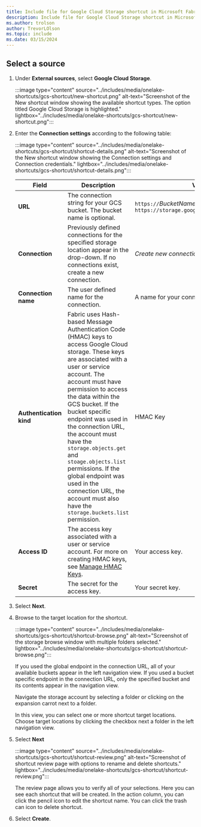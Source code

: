 ```yaml
---
title: Include file for Google Cloud Storage shortcut in Microsoft Fabric
description: Include file for Google Cloud Storage shortcut in Microsoft Fabric.
ms.author: trolson
author: TrevorLOlson
ms.topic: include
ms.date: 03/15/2024
---
```

## Select a source

1. Under **External sources**, select **Google Cloud Storage**.
    
    :::image type="content" source="../includes/media/onelake-shortcuts/gcs-shortcut/new-shortcut.png" alt-text="Screenshot of the New shortcut window showing the available shortcut types. The option titled Google Cloud Storage is highlighted." lightbox="../includes/media/onelake-shortcuts/gcs-shortcut/new-shortcut.png":::

1. Enter the **Connection settings** according to the following table:

    :::image type="content" source="../includes/media/onelake-shortcuts/gcs-shortcut/shortcut-details.png" alt-text="Screenshot of the New shortcut window showing the Connection settings and Connection credentials." lightbox="../includes/media/onelake-shortcuts/gcs-shortcut/shortcut-details.png":::

      |Field | Description| Value|
      |-----|-----| -----|
      | **URL**| The connection string for your GCS bucket. The bucket name is optional. | `https://`*BucketName*`.storage.googleapis.com` `https://storage.googleapis.com` |
      |**Connection** | Previously defined connections for the specified storage location appear in the drop-down. If no connections exist, create a new connection.| *Create new connection* |
      |**Connection name** | The user defined name for the connection.| A name for your connection.|
      |**Authentication kind**| Fabric uses Hash-based Message Authentication Code (HMAC) keys to access Google Cloud storage. These keys are associated with a user or service account. The account must have permission to access the data within the GCS bucket. If the bucket specific endpoint was used in the connection URL, the account must have the `storage.objects.get` and `stoage.objects.list` permissions. If the global endpoint was used in the connection URL, the account must also have the `storage.buckets.list` permission. | HMAC Key|
      |**Access ID**| The access key associated with a user or service account. For more on creating HMAC keys, see [Manage HMAC Keys](https://cloud.google.com/storage/docs/authentication/managing-hmackeys#create). | Your access key.|
      |**Secret**| The secret for the access key. | Your secret key.|

1. Select **Next**.
1. Browse to the target location for the shortcut.

    :::image type="content" source="../includes/media/onelake-shortcuts/gcs-shortcut/shortcut-browse.png" alt-text="Screenshot of the storage browse window with multiple folders selected." lightbox="../includes/media/onelake-shortcuts/gcs-shortcut/shortcut-browse.png":::

    If you used the global endpoint in the connection URL, all of your available buckets appear in the left navigation view. If you used a bucket specific endpoint in the connection URL, only the specified bucket and its contents appear in the navigation view.

    Navigate the storage account by selecting a folder or clicking on the expansion carrot next to a folder.

    In this view, you can select one or more shortcut target locations.  Choose target locations by clicking the checkbox next a folder in the left navigation view.
1. Select **Next**

    :::image type="content" source="../includes/media/onelake-shortcuts/gcs-shortcut/shortcut-review.png" alt-text="Screenshot of shortcut review page with options to rename and delete shortcuts." lightbox="../includes/media/onelake-shortcuts/gcs-shortcut/shortcut-review.png":::

    The review page allows you to verify all of your selections. Here you can see each shortcut that will be created.  In the action column, you can click the pencil icon to edit the shortcut name. You can click the trash can icon to delete shortcut.

1. Select **Create**.
